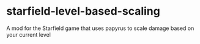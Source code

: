 # starfield-level-based-scaling
A mod for the Starfield game that uses papyrus to scale damage based on your current level
